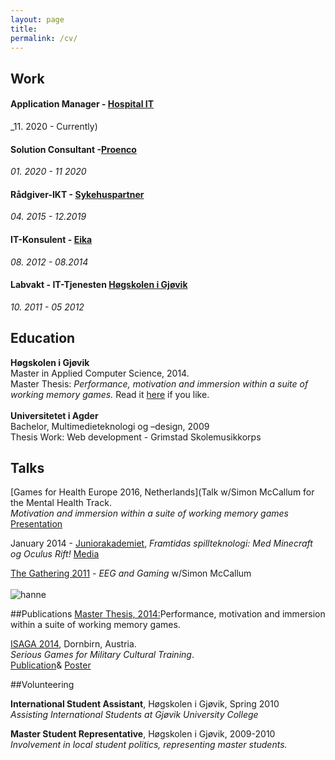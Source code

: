 ```yaml
---
layout: page
title:  
permalink: /cv/
---
```




## Work
#### Application Manager - [Hospital IT](https://www.hospitality.no)
_11. 2020 - Currently)
#### Solution Consultant -[Proenco](https://proenco.com)
_01. 2020 - 11 2020_
#### Rådgiver-IKT - [Sykehuspartner](http://www.sykehuspartner.no)
_04. 2015 - 12.2019_

#### IT-Konsulent - [Eika](https://eika.no/)
_08. 2012 - 08.2014_
 
#### Labvakt - IT-Tjenesten [Høgskolen i Gjøvik](https://hig.no/)  
_10. 2011 - 05 2012_

## Education
__Høgskolen i Gjøvik__<br>
Master in Applied Computer Science, 2014.<br>
Master Thesis: _Performance, motivation and immersion within a suite of working memory games._ Read it [here](https://ntnuopen.ntnu.no/ntnu-xmlui/handle/11250/2366381) if you like.
<br>
<br>
__Universitetet i Agder__<br>
Bachelor, Multimedieteknologi og –design, 2009 <br>
Thesis Work: Web development - Grimstad Skolemusikkorps

## Talks
[Games for Health Europe 2016, Netherlands](Talk w/Simon McCallum for the Mental Health Track.<br>
_Motivation and immersion within a suite of working memory games_
[Presentation](https://docs.google.com/presentation/d/1FzpQMhRuycbK9Uaav3Jw4PalqTf17ik-8m37E9jirDFw/edit#slide=id.g4599de877_3_6)

January 2014 - [Juniorakademiet](http://juniorakademiet.no), _Framtidas spillteknologi: Med Minecraft og Oculus Rift!_ [Media](http://www.oa.no/Syntax_error_for_kids-5-35-31274.html)

[The Gathering 2011](http://www.gathering.org/tg11/en/) - _EEG and Gaming_ w/Simon McCallum
<br>
<br>
![hanne](../images/hanneTG.jpg)

##Publications
[Master Thesis, 2014:](https://ntnuopen.ntnu.no/ntnu-xmlui/handle/11250/2366381)Performance, motivation and immersion within a suite of working memory games.<br>

[ISAGA 2014](http://www.isaga2014.com/), Dornbirn, Austria.<br>
_Serious Games for Military Cultural Training_.<br>
[Publication](https://www.researchgate.net/publication/266430002_The_Shift_from_Teaching_to_Learning_Individual_Collective_and_Organizational_Learning_through_Gaming_Simulation)& [Poster](http://javifairground.github.io/doc/ResearchPosterA1_HanneFK.pdf) 


##Volunteering

__International Student Assistant__, Høgskolen i Gjøvik, Spring 2010<br>
_Assisting International Students at Gjøvik University College_

__Master Student Representative__, Høgskolen i Gjøvik, 2009-2010<br>
_Involvement in local student politics, representing master students._
